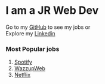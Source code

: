 # I am a JR Web Dev

Go to my [GitHub](https://github.com/Giampaolo1) to see my jobs or <br>
Explore my [Linkedin](https://www.linkedin.com/in/giampaolo-r-17a75512b/)

### Most Popular jobs

1. [Spotify](https://jpboolfix.netlify.app/)
1. [WazzupWeb](https://jpboolzap.netlify.app/)
1. [Netflix](https://jpspotify.netlify.app/)
